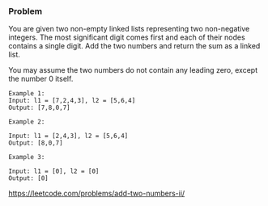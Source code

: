 ### Problem

You are given two non-empty linked lists representing two non-negative integers. The most significant digit comes first and each of their nodes contains a single digit. Add the two numbers and return the sum as a linked list.

You may assume the two numbers do not contain any leading zero, except the number 0 itself.

```
Example 1:
Input: l1 = [7,2,4,3], l2 = [5,6,4]
Output: [7,8,0,7]
```

```
Example 2:

Input: l1 = [2,4,3], l2 = [5,6,4]
Output: [8,0,7]
```

```
Example 3:

Input: l1 = [0], l2 = [0]
Output: [0]
```

https://leetcode.com/problems/add-two-numbers-ii/